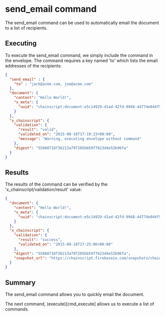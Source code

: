 # send_email command

The send_email command can be used to automatically email the document to a list of recipients.

## Executing

To execute the send_email command, we simply include the command in the envelope.  The command requires a key named 'to' which lists the email addresses of the recipients:

```JSON
{
  "send_email" : {
    "to" : "jack@acme.com, joe@acme.com"
  },
  "document": {
    "content": "Hello World!",
    "x_meta": {
      "uuid": "chainscript:document:e5c14929-d1ad-42fd-9948-44774e044f53"
    }
  },
  "x_chainscript": {
    "validation": {
      "result": "valid",
      "validated_on": "2015-08-18T17:19:23+00:00",
      "message": "Warning, executing envelope without command"
    },
    "digest": "55860718f36213a797285bb59f7623d4e53b96fa"
  }
}
```

## Results

The results of the command can be verified by the 'x_chainscript/validation/result' value:

```JSON
{
  "document": {
    "content": "Hello World!",
    "x_meta": {
      "uuid": "chainscript:document:e5c14929-d1ad-42fd-9948-44774e044f53"
    }
  },
  "x_chainscript": {
    "validation": {
      "result": "success",
      "validated_on": "2015-08-18T17:25:06+00:00"
    },
    "digest": "55860718f36213a797285bb59f7623d4e53b96fa",
    "snapshot_url": "https://chainscript.firebaseio.com/snapshots/chainscript:document:e5c14929-d1ad-42fd-9948-44774e044f53.json"
  }
}
```

## Summary

The send_email command allows you to quickly email the document.

The next command, (execute)[cmd\_execute] allows us to execute a list of commands.